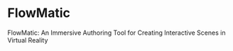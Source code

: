 # FlowMatic
FlowMatic: An Immersive Authoring Tool for Creating Interactive Scenes in Virtual Reality
